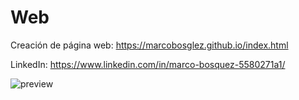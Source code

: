 # Web
Creación de página web: https://marcobosglez.github.io/index.html

LinkedIn: https://www.linkedin.com/in/marco-bosquez-5580271a1/

![preview](https://i.imgur.com/A1LaK1r.png)
